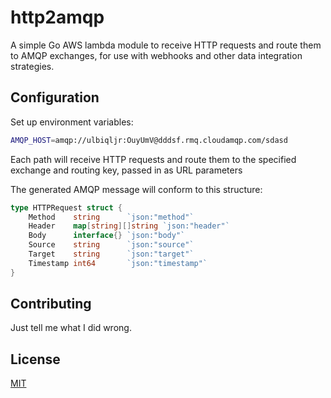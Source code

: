 # http2amqp

 A simple Go AWS lambda module to receive HTTP requests and route them to AMQP exchanges, for use with webhooks and other data integration strategies.

## Configuration

Set up environment variables:

```bash
AMQP_HOST=amqp://ulbiqljr:OuyUmV@dddsf.rmq.cloudamqp.com/sdasd
```
Each path will receive HTTP requests and route them to the specified exchange and routing key, passed in as URL parameters

The generated AMQP message will conform to this structure:

```go
type HTTPRequest struct {
	Method    string      `json:"method"`
	Header    map[string][]string `json:"header"`
	Body      interface{} `json:"body"`
	Source    string      `json:"source"`
	Target    string      `json:"target"`
	Timestamp int64       `json:"timestamp"`
}
```
## Contributing
Just tell me what I did wrong.

## License
[MIT](https://choosealicense.com/licenses/mit/)
